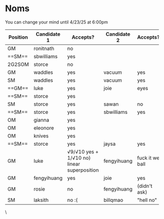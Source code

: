 # Noms

You can change your mind until 4/23/25 at 6:00pm



| Position | Candidate 1 | Accepts? | Candidate 2 | Accepts? | Nominator | Second |
|----|----|----|----|----|----|----|
| GM | ronitnath | no |    |    | fengyihuang |    |
| ==SM== | sbwilliams | yes |    |    | rjz | storce |
| 2G2SOM | storce | no |    |    | fengyihuang | ronitnath |
| GM | waddles | yes | vacuum | yes | ronitnath |    |
| SM | waddles | yes | vacuum | yes |    |    |
| ==GM== | luke | yes | joie | eyes | rjz | ronitnath |
| ==SM== | storce | yes |    |    | fengyihuang | ronitnath |
| SM | storce | yes | sawan | no | laksith | ronitnath |
| ==SM== | storce | yes | sbwilliams | yes | laksith | ronitnath |
| OM | gianna | yes |    |    | jeda | ronitnath |
| OM | eleonore | yes |    |    | jeda | ronitnath |
| OM | knives | yes |    |    | jeda | ronitnath |
| ==SM== | storce | yes | jaysa | yes | laksith | ronitnath |
| GM | luke | √9/√10 yes + 1/√10 no) linear superposition | fengyihuang | fuck it we ball | laksith | ronitnath |
| GM | fengyihuang | yes | joie | yes | rjz | ronitnath |
| GM | rosie | no | fengyihuang | (didn't ask) | storce | ronitnath |
| SM | laksith | no :( | billqmao | "hell no" | fenuysdfs | storce |


\
